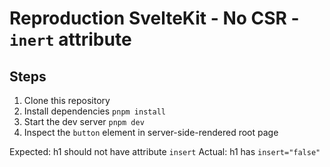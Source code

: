# Reproduction SvelteKit - No CSR - `inert` attribute

## Steps

1. Clone this repository
2. Install dependencies `pnpm install`
3. Start the dev server `pnpm dev`
4. Inspect the `button` element in server-side-rendered root page

Expected: h1 should not have attribute `insert`
Actual: h1 has `insert="false"`

